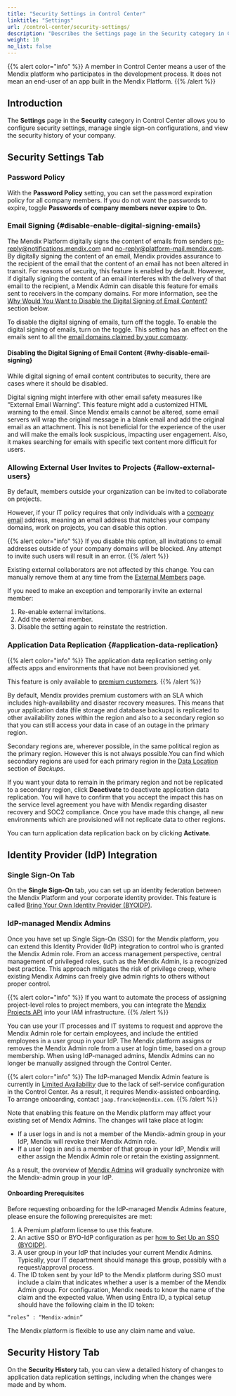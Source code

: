 ```yaml
---
title: "Security Settings in Control Center"
linktitle: "Settings"
url: /control-center/security-settings/
description: "Describes the Settings page in the Security category in Control Center."
weight: 10
no_list: false
---
```


{{% alert color="info" %}}
A member in Control Center means a user of the Mendix platform who participates in the development process. It does not mean an end-user of an app built in the Mendix Platform.
{{% /alert %}}

## Introduction 

The **Settings** page in the **Security** category in Control Center allows you to configure security settings, manage single sign-on configurations, and view the security history of your company.

## Security Settings Tab

### Password Policy

With the **Password Policy** setting, you can set the password expiration policy for all company members. If you do not want the passwords to expire, toggle **Passwords of company members never expire** to **On**.

### Email Signing {#disable-enable-digital-signing-emails}

The Mendix Platform digitally signs the content of emails from senders [no-reply@notifications.mendix.com](mailto:no-reply@notifications.mendix.com) and [no-reply@platform-mail.mendix.com](mailto:no-reply@platform-mail.mendix.com). By digitally signing the content of an email, Mendix provides assurance to the recipient of the email that the content of an email has not been altered in transit. For reasons of security, this feature is enabled by default. However, if digitally signing the content of an email interferes with the delivery of that email to the recipient, a Mendix Admin can disable this feature for emails sent to receivers in the company domains. For more information, see the [Why Would You Want to Disable the Digital Signing of Email Content?](#why-disable-email-signing) section below.

To disable the digital signing of emails, turn off the toggle. To enable the digital signing of emails, turn on the toggle. This setting has an effect on the emails sent to all the [email domains claimed by your company](/control-center/company-settings/#company-email-domains).

#### Disabling the Digital Signing of Email Content {#why-disable-email-signing}

While digital signing of email content contributes to security, there are cases where it should be disabled.

Digital signing might interfere with other email safety measures like “External Email Warning”. This feature might add a customized HTML warning to the email. Since Mendix emails cannot be altered, some email servers will wrap the original message in a blank email and add the original email as an attachment. This is not beneficial for the experience of the user and will make the emails look suspicious, impacting user engagement. Also, it makes searching for emails with specific text content more difficult for users.

### Allowing External User Invites to Projects {#allow-external-users}

By default, members outside your organization can be invited to collaborate on projects.

However, if your IT policy requires that only individuals with a [company email](/control-center/company-settings/#company-email-domains) address, meaning an email address that matches your company domains, work on projects, you can disable this option.

{{% alert color="info" %}}
If you disable this option, all invitations to email addresses outside of your company domains will be blocked. Any attempt to invite such users will result in an error.
{{% /alert %}}

Existing external collaborators are not affected by this change. You can manually remove them at any time from the [External Members](/control-center/members/#external-members) page.

If you need to make an exception and temporarily invite an external member:

1. Re-enable external invitations.
2. Add the external member.
3. Disable the setting again to reinstate the restriction.

### Application Data Replication {#application-data-replication}

{{% alert color="info" %}}
The application data replication setting only affects apps and environments that have not been provisioned yet.

This feature is only available to [premium customers](/developerportal/deploy/mendix-cloud-deploy/#additional-resources).
{{% /alert %}}

By default, Mendix provides premium customers with an SLA which includes high-availability and disaster recovery measures. This means that your application data (file storage and database backups) is replicated to other availability zones within the region and also to a secondary region so that you can still access your data in case of an outage in the primary region.

Secondary regions are, wherever possible, in the same political region as the primary region. However this is not always possible.You can find which secondary regions are used for each primary region in the [Data Location](/developerportal/operate/backups/#data-location) section of *Backups*.

If you want your data to remain in the primary region and not be replicated to a secondary region, click **Deactivate** to deactivate application data replication. You will have to confirm that you accept the impact this has on the service level agreement you have with Mendix regarding disaster recovery and SOC2 compliance. Once you have made this change, all new environments which are provisioned will not replicate data to other regions.

You can turn application data replication back on by clicking **Activate**. 

## Identity Provider (IdP) Integration

### Single Sign-On Tab

On the **Single Sign-On** tab, you can set up an identity federation between the Mendix Platform and your corporate identity provider. This feature is called [Bring Your Own Identity Provider (BYOIDP)](/control-center/security/set-up-sso-byoidp/).

### IdP-managed Mendix Admins

Once you have set up Single Sign-On (SSO) for the Mendix platform, you can extend this Identity Provider (IdP) integration to control who is granted the Mendix Admin role. From an access management perspective, central management of privileged roles, such as the Mendix Admin, is a recognized best practice. This approach mitigates the risk of privilege creep, where existing Mendix Admins can freely give admin rights to others without proper control.

{{% alert color="info" %}}
If you want to automate the process of assigning project-level roles to project members, you can integrate the [Mendix Projects API](/apidocs-mxsdk/apidocs/projects-api/) into your IAM infrastructure.
{{% /alert %}}

You can use your IT processes and IT systems to request and approve the Mendix Admin role for certain employees, and include the entitled employees in a user group in your IdP. The Mendix platform assigns or removes the Mendix Admin role from a user at login time, based on a group membership. When using IdP-managed admins, Mendix Admins can no longer be manually assigned through the Control Center.

{{% alert color="info" %}}
The IdP-managed Mendix Admin feature is currently in [Limited Availability](/releasenotes/release-status/#limited-availability) due to the lack of self-service configuration in the Control Center. As a result, it requires Mendix-assisted onboarding. To arrange onboarding, contact `jaap.francke@mendix.com`.
{{% /alert %}}

Note that enabling this feature on the Mendix platform may affect your existing set of Mendix Admins. The changes will take place at login:

* If a user logs in and is not a member of the Mendix-admin group in your IdP, Mendix will revoke their Mendix Admin role.
* If a user logs in and is a member of that group in your IdP, Mendix will either assign the Mendix Admin role or retain the existing assignment.

As a result, the overview of [Mendix Admins](/control-center/company-settings/#mendix-admins) will gradually synchronize with the Mendix-admin group in your IdP.

#### Onboarding Prerequisites

Before requesting onboarding for the IdP-managed Mendix Admins feature, please ensure the following prerequisites are met:

1. A Premium platform license to use this feature.
2. An active SSO or BYO-IdP configuration as per [how to Set Up an SSO (BYOIDP)](/control-center/security/set-up-sso-byoidp/).
3. A user group in your IdP that includes your current Mendix Admins. Typically, your IT department should manage this group, possibly with a request/approval process.
4. The ID token sent by your IdP to the Mendix platform during SSO must include a claim that indicates whether a user is a member of the Mendix Admin group. For configuration, Mendix needs to know the name of the claim and the expected value. When using Entra ID, a typical setup should have the following claim in the ID token:

```text
“roles” : “Mendix-admin”
```

The Mendix platform is flexible to use any claim name and value.

## Security History Tab

On the **Security History** tab, you can view a detailed history of changes to application data replication settings, including when the changes were made and by whom.
